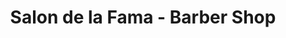 ---
title: "Salon de la Fama - Barber Shop"
url: /guayaquil/salon-de-la-fama-barber-shop/
shop: peluquería
---